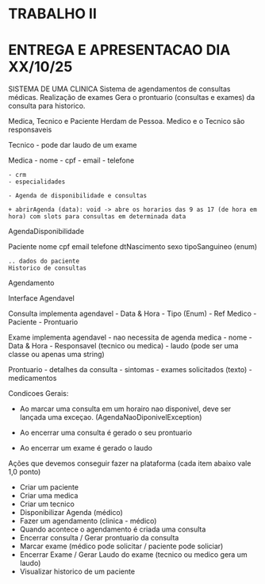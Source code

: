 # TRABALHO II

# ENTREGA E APRESENTACAO DIA XX/10/25

SISTEMA DE UMA CLINICA
Sistema de agendamentos de consultas médicas.
Realização de exames
Gera o prontuario (consultas e exames) da consulta para historico.

Medica, Tecnico e Paciente Herdam de Pessoa.
Medico e o Tecnico são responsaveis

Tecnico
    - pode dar laudo de um exame

Medica
    - nome
    - cpf
    - email
    - telefone

    - crm
    - especialidades

    - Agenda de disponibilidade e consultas

    + abrirAgenda (data): void -> abre os horarios das 9 as 17 (de hora em hora) com slots para consultas em determinada data
    
    
AgendaDisponibilidade

Paciente
    nome
    cpf
    email
    telefone
    dtNascimento
    sexo
    tipoSanguineo (enum)

    .. dados do paciente
    Historico de consultas

Agendamento

Interface Agendavel

Consulta implementa agendavel
    - Data & Hora
    - Tipo (Enum)
    - Ref Medico
    - Paciente
    - Prontuario

Exame implementa agendavel  - nao necessita de agenda medica
    - nome
    - Data & Hora
    - Responsavel  (tecnico ou medica)
    - laudo (pode ser uma classe ou apenas uma string)

Prontuario
    - detalhes da consulta
    - sintomas
    - exames solicitados (texto)
    - medicamentos


Condicoes Gerais:
* Ao marcar uma consulta em um horairo nao disponivel, deve ser lançada uma exceçao. (AgendaNaoDiponivelException)

* Ao encerrar uma consulta é gerado o seu prontuario
* Ao encerrar um exame é gerado o laudo

Ações que devemos conseguir fazer na plataforma (cada item abaixo vale 1,0 ponto)
* Criar um paciente
* Criar uma medica
* Criar um tecnico
* Disponibilizar Agenda (médico)
* Fazer um agendamento (clinica - médico)
* Quando acontece o agendamento é criada uma consulta
* Encerrar consulta / Gerar prontuario da consulta
* Marcar exame (médico pode solicitar / paciente pode soliciar)
* Encerrar Exame / Gerar Laudo do exame (tecnico ou medico gera um laudo)
* Visualizar historico de um paciente
